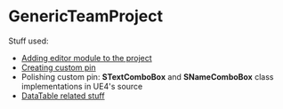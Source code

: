 # GenericTeamProject

Stuff used:

- [Adding editor module to the project](https://answers.unrealengine.com/questions/41509/extending-editor-engine.html) 
- [Creating custom pin](https://wiki.unrealengine.com/How_To_Create_Custom_Blueprint_Pin)
- Polishing custom pin: **STextComboBox** and **SNameComboBox** class implementations in UE4's source
- [DataTable related stuff](https://wiki.unrealengine.com/Using_excel_to_store_gameplay_data_-_DataTables)
